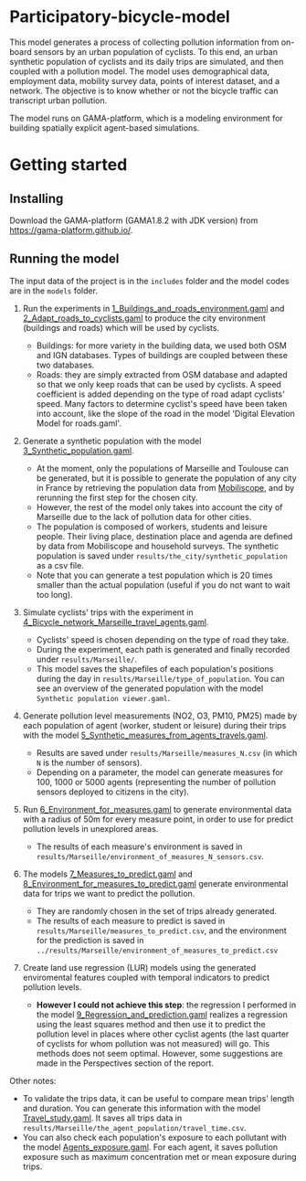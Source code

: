 # Participatory-bicycle-model

This model generates a process of collecting pollution information from on-board sensors by an urban population of cyclists. To this end, an urban synthetic population of cyclists and its daily trips are simulated, and then coupled with a pollution model. The model uses demographical data, employment data, mobility survey data, points of interest dataset, and a network. The objective is to know whether or not the bicycle traffic can transcript urban pollution. 

The model runs on GAMA-platform, which is a modeling environment for building spatially explicit agent-based simulations.

# Getting started

## Installing

Download the GAMA-platform (GAMA1.8.2 with JDK version) from https://gama-platform.github.io/.

## Running the model

The input data of the project is in the `includes` folder and the model codes are in the `models` folder.

1. Run the experiments in [1_Buildings_and_roads_environment.gaml](./models/1_Buildings_and_roads_environment.gaml) and [2_Adapt_roads_to_cyclists.gaml](models/2_Adapt_roads_to_cyclists.gaml) to produce the city environment (buildings and roads) which will be used by cyclists.
    * Buildings: for more variety in the building data, we used both OSM and IGN databases. Types of buildings are coupled between these two databases.
    * Roads: they are simply extracted from OSM database and adapted so that we only keep roads that can be used by cyclists. A speed coefficient is added depending on the type of road adapt cyclists' speed. Many factors to determine cyclist's speed have been taken into account, like the slope of the road in the model 'Digital Elevation Model for roads.gaml'.

1. Generate a synthetic population with the model [3_Synthetic_population.gaml](models/3_Synthetic_population.gaml).
    * At the moment, only the populations of Marseille and Toulouse can be generated, but it is possible to generate the population of any city in France by retrieving the population data from [Mobiliscope](https://mobiliscope.cnrs.fr), and by rerunning the first step for the chosen city. 
    * However, the rest of the model only takes into account the city of Marseille due to the lack of pollution data for other cities.
    * The population is composed of workers, students and leisure people. Their living place, destination place and agenda are defined by data from Mobiliscope and household surveys. The synthetic population is saved under `results/the_city/synthetic_population` as a csv file.
    * Note that you can generate a test population which is 20 times smaller than the actual population (useful if you do not want to wait too long).

1. Simulate cyclists' trips with the experiment in [4_Bicycle_network_Marseille_travel_agents.gaml](models/4_Bicycle_network_Marseille_travel_agents.gaml).
    * Cyclists' speed is chosen depending on the type of road they take.
    * During the experiment, each path is generated and finally recorded under `results/Marseille/`.
    * This model saves the shapefiles of each population's positions during the day in `results/Marseille/type_of_population`. You can see an overview of the generated population with the model `Synthetic population viewer.gaml`.

1. Generate pollution level measurements (NO2, O3, PM10, PM25) made by each population of agent (worker, student or leisure) during their trips with the model [5_Synthetic_measures_from_agents_travels.gaml](models/5_Synthetic_measures_from_agents'_travels.gaml).
    * Results are saved under `results/Marseille/measures_N.csv` (in which `N` is the number of sensors).
    * Depending on a parameter, the model can generate measures for 100, 1000 or 5000 agents (representing the number of pollution sensors deployed to citizens in the city).

1. Run [6_Environment_for_measures.gaml](models/6_Environment_for_measures.gaml) to generate environmental data with a radius of 50m for every measure point, in order to use for predict pollution levels in unexplored areas.
    * The results of each measure's environment is saved in `results/Marseille/environment_of_measures_N_sensors.csv`.

1. The models [7_Measures_to_predict.gaml](models/7_Measures_to_predict.gaml) and [8_Environment_for_measures_to_predict.gaml](models/8_Environment_for_measures_to_predict.gaml) generate environmental data for trips we want to predict the pollution.
    * They are randomly chosen in the set of trips already generated.
    * The results of each measure to predict is saved in `results/Marseille/measures_to_predict.csv`, and the environment for the prediction is saved in `../results/Marseille/environment_of_measures_to_predict.csv`

1. Create land use regression (LUR) models using the generated enviromental features coupled with temporal indicators to predict pollution levels.
    * **However I could not achieve this step**: the regression I performed in the model [9_Regression_and_prediction.gaml](models/9_Regression_and_prediction.gaml) realizes a regression using the least squares method and then use it to predict the pollution level in places where other cyclist agents (the last quarter of cyclists for whom pollution was not measured) will go. This methods does not seem optimal. However, some suggestions are made in the Perspectives section of the report.

Other notes:
* To validate the trips data, it can be useful to compare mean trips' length and duration. You can generate this information with the model [Travel_study.gaml](models/Travel_study.gaml). It saves all trips data in `results/Marseille/the_agent_population/travel_time.csv`.
* You can also check each population's exposure to each pollutant with the model [Agents_exposure.gaml](models/Agents_exposure.gaml). For each agent, it saves pollution exposure such as maximum concentration met or mean exposure during trips.
